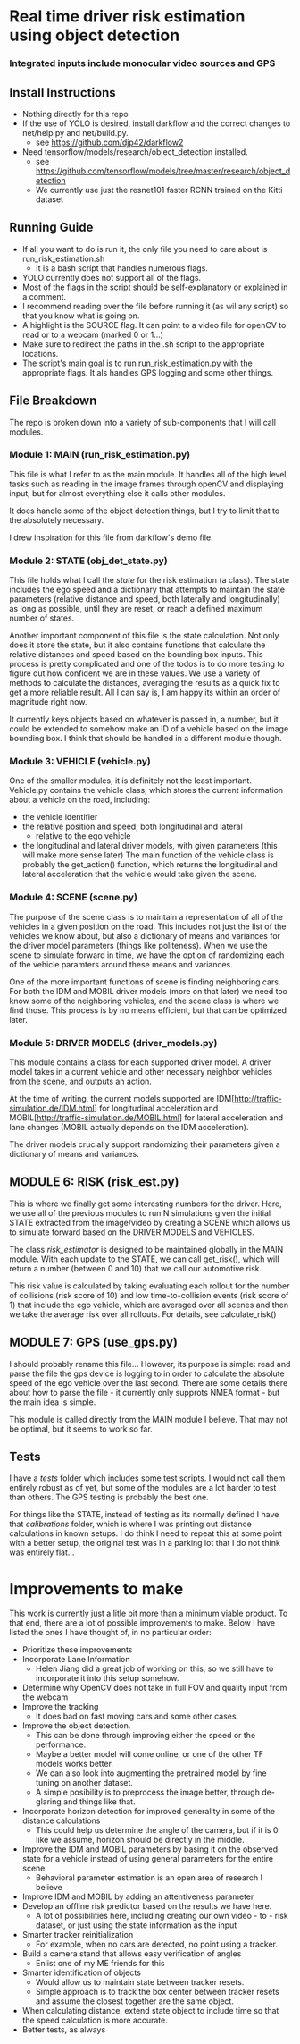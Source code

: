 # Real time driver risk estimation using object detection
### Integrated inputs include monocular video sources and GPS

## Install Instructions
* Nothing directly for this repo
* If the use of YOLO is desired, install darkflow and the correct changes to net/help.py and net/build.py.
    - see https://github.com/djp42/darkflow2
* Need tensorflow/models/research/object_detection installed.
    - see https://github.com/tensorflow/models/tree/master/research/object_detection
    - We currently use just the resnet101 faster RCNN trained on the Kitti dataset

## Running Guide
* If all you want to do is run it, the only file you need to care about is run_risk_estimation.sh
    - It is a bash script that handles numerous flags. 
* YOLO currently does not support all of the flags. 
* Most of the flags in the script should be self-explanatory or explained in a comment. 
* I recommend reading over the file before running it (as wil any script) so that you know what is going on.
* A highlight is the SOURCE flag. It can point to a video file for openCV to read or to a webcam (marked 0 or 1...)
* Make sure to redirect the paths in the .sh script to the appropriate locations.
* The script's main goal is to run run_risk_estimation.py with the appropriate flags. It als handles GPS logging and some other things. 

## File Breakdown
The repo is broken down into a variety of sub-components that I will call modules.

### Module 1: MAIN (run_risk_estimation.py)
This file is what I refer to as the main module. It handles all of the high level tasks such as reading in the image frames through openCV and displaying input, but for almost everything else it calls other modules. 

It does handle some of the object detection things, but I try to limit that to the absolutely necessary.

I drew inspiration for this file from darkflow's demo file. 
### Module 2: STATE (obj_det_state.py)
This file holds what I call the *state* for the risk estimation (a class). The state includes the ego speed and a dictionary that attempts to maintain the state parameters (relative distance and speed, both laterally and longitudinally) as long as possible, until they are reset, or reach a defined maximum number of states.

Another important component of this file is the state calculation. Not only does it store the state, but it also contains functions that calculate the relative distances and speed based on the bounding box inputs. 
This process is pretty complicated and one of the todos is to do more testing to figure out how confident we are in these values. 
We use a variety of methods to calculate the distances, averaging the results as a quick fix to get a more reliable result. 
All I can say is, I am happy its within an order of magnitude right now. 

It currently keys objects based on whatever is passed in, a number, but it could be extended to somehow make an ID of a vehicle based on the image bounding box. I think that should be handled in a different module though. 
### Module 3: VEHICLE (vehicle.py)
One of the smaller modules, it is definitely not the least important.
Vehicle.py contains the vehicle class, which stores the current information about a vehicle on the road, including:
* the vehicle identifier 
* the relative position and speed, both longitudinal and lateral
    - relative to the ego vehicle
* the longitudinal and lateral driver models, with given parameters (this will make more sense later)
The main function of the vehicle class is probably the get_action() function, which returns the longitudinal and lateral acceleration that the vehicle would take given the scene. 
### Module 4: SCENE (scene.py)
The purpose of the scene class is to maintain a representation of all of the vehicles in a given position on the road. 
This includes not just the list of the vehicles we know about, but also a dictionary of means and variances for the driver model parameters (things like politeness). 
When we use the scene to simulate forward in time, we have the option of randomizing each of the vehicle paramters around these means and variances. 

One of the more important functions of scene is finding neighboring cars. For both the IDM and MOBIL driver models (more on that later) we need too know some of the neighboring vehicles, and the scene class is where we find those. 
This process is by no means efficient, but that can be optimized later.
### Module 5: DRIVER MODELS (driver_models.py)
This module contains a class for each supported driver model. 
A driver model takes in a current vehicle and other necessary neighbor vehicles from the scene, and outputs an action. 

At the time of writing, the current models supported are IDM[http://traffic-simulation.de/IDM.html] for longitudinal acceleration and MOBIL[http://traffic-simulation.de/MOBIL.html] for lateral acceleration and lane changes (MOBIL actually depends on the IDM acceleration).

The driver models crucially support randomizing their parameters given a dictionary of means and variances. 
## MODULE 6: RISK (risk_est.py)
This is where we finally get some interesting numbers for the driver.
Here, we use all of the previous modules to run N simulations given the initial STATE extracted from the image/video by creating a SCENE which allows us to simulate forward based on the DRIVER MODELS and VEHICLES. 

The class *risk_estimator* is designed to be maintained globally in the MAIN module. With each update to the STATE, we can call get_risk(), which will return a number (between 0 and 10) that we call our automotive risk.

This risk value is calculated by taking evaluating each rollout for the number of collisions (risk score of 10) and low time-to-collision events (risk score of 1) that include the ego vehicle, which are averaged over all scenes and then we take the average risk over all rollouts. For details, see calculate_risk()

## MODULE 7: GPS (use_gps.py)
I should probably rename this file... However, its purpose is simple: read and parse the file the gps device is logging to in order to calculate the absolute speed of the ego vehicle over the last second. There are some details there about how to parse the file - it currently only supprots NMEA format - but the main idea is simple. 

This module is called directly from the MAIN module I believe. That may not be optimal, but it seems to work so far.

## Tests
I have a *tests* folder which includes some test scripts. I would not call them entirely robust as of yet, but some of the modules are a lot harder to test than others. The GPS testing is probably the best one.

For things like the STATE, instead of testing as its normally defined I have that *calibrations* folder, which is where I was printing out distance calculations in known setups. I do think I need to repeat this at some point with a better setup, the original test was in a parking lot that I do not think was entirely flat... 

# Improvements to make
This work is currently just a litle bit more than a minimum viable product. To that end, there are a lot of possible improvements to make. Below I have listed the ones I have thought of, in no particular order:
* Prioritize these improvements
* Incorporate Lane Information
    - Helen Jiang did a great job of working on this, so we still have to incorporate it into this setup somehow.
* Determine why OpenCV does not take in full FOV and quality input from the webcam
* Improve the tracking
    - It does bad on fast moving cars and some other cases.
* Improve the object detection. 
    - This can be done through improving either the speed or the performance. 
    - Maybe a better model will come online, or one of the other TF models works better.
    - We can also look into augmenting the pretrained model by fine tuning on another dataset.
    - A simple posibility is to preprocess the image better, through de-glaring and things like that.
* Incorporate horizon detection for improved generality in some of the distance calculations
    - This could help us determine the angle of the camera, but if it is 0 like we assume, horizon should be directly in the middle. 
* Improve the IDM and MOBIL parameters by basing it on the observed state for a vehicle instead of using general parameters for the entire scene
    - Behavioral parameter estimation is an open area of research I believe
* Improve IDM and MOBIL by adding an attentiveness parameter
* Develop an offline risk predictor based on the results we have here. 
    - A lot of possibilities here, including creating our own video - to - risk dataset, or just using the state information as the input
* Smarter tracker reinitialization
    - For example, when no cars are detected, no point using a tracker.
* Build a camera stand that allows easy verification of angles
    - Enlist one of my ME friends for this
* Smarter identification of objects
    - Would allow us to maintain state between tracker resets.
    - Simple approach is to track the box center between tracker resets and assume the closest together are the same object.
* When calculating distance, extend state object to include time so that the speed calculation is more accurate.
* Better tests, as always
